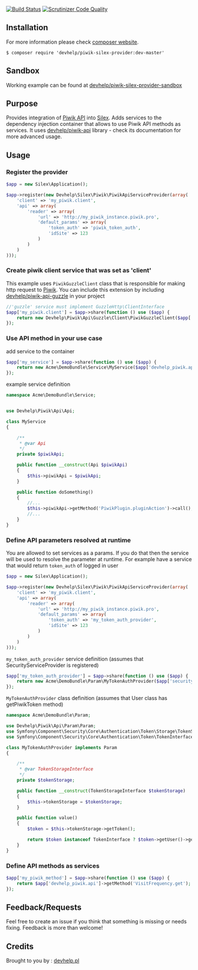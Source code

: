 [![Build Status](https://travis-ci.org/devhelp/piwik-silex-provider.svg?branch=master)](https://travis-ci.org/devhelp/piwik-silex-provider)
[![Scrutinizer Code Quality](https://scrutinizer-ci.com/g/devhelp/piwik-silex-provider/badges/quality-score.png?b=master)](https://scrutinizer-ci.com/g/devhelp/piwik-silex-provider?branch=master)

## Installation

For more information please check [composer website](http://getcomposer.org).

```
$ composer require 'devhelp/piwik-silex-provider:dev-master'
```

## Sandbox

Working example can be found at [devhelp/piwik-silex-provider-sandbox](http://github.com/devhelp/piwik-silex-provider-sandbox)

## Purpose

Provides integration of [Piwik API](http://developer.piwik.org/api-reference/reporting-api) into [Silex](http://silex.sensiolabs.org). Adds services to the dependency injection container that allows to use Piwik API methods as services.
It uses [devhelp/piwik-api](http://github.com/devhelp/piwik-api) library - check its documentation for more advanced usage.

## Usage

### Register the provider

```php
$app = new Silex\Application();

$app->register(new Devhelp\Silex\Piwik\PiwikApiServiceProvider(array(
    'client' => 'my_piwik.client',
    'api' => array(
        'reader' => array(
            'url' => 'http://my_piwik_instance.piwik.pro',
            'default_params' => array(
                'token_auth' => 'piwik_token_auth',
                'idSite' => 123
            )
        )
    )
)));
```

### Create piwik client service that was set as 'client'

This example uses `PiwikGuzzleClient` class that is responsible for making http request to [Piwik](http://piwik.org).
You can include this extension by including [devhelp/piwik-api-guzzle](http://github.com/devhelp/piwik-api-guzzle) in your project

```php
//'guzzle' service must implement GuzzleHttp\ClientInterface
$app['my_piwik.client'] = $app->share(function () use ($app) {
    return new Devhelp\Piwik\Api\Guzzle\Client\PiwikGuzzleClient($app['guzzle']));
});
```

### Use API method in your use case

add service to the container

```php
$app['my_service'] = $app->share(function () use ($app) {
    return new Acme\DemoBundle\Service\MyService($app['devhelp_piwik.api']);
});
```

example service definition

```php
namespace Acme\DemoBundle\Service;


use Devhelp\Piwik\Api\Api;

class MyService
{

    /**
     * @var Api
     */
    private $piwikApi;

    public function __construct(Api $piwikApi)
    {
        $this->piwikApi = $piwikApi;
    }

    public function doSomething()
    {
        //...
        $this->piwikApi->getMethod('PiwikPlugin.pluginAction')->call();
        //...
    }
}
```

### Define API parameters resolved at runtime

You are allowed to set services as a params. If you do that then the service will be used to resolve the parameter
at runtime. For example have a service that would return `token_auth` of logged in user


```php
$app = new Silex\Application();

$app->register(new Devhelp\Silex\Piwik\PiwikApiServiceProvider(array(
    'client' => 'my_piwik.client',
    'api' => array(
        'reader' => array(
            'url' => 'http://my_piwik_instance.piwik.pro',
            'default_params' => array(
                'token_auth' => 'my_token_auth_provider',
                'idSite' => 123
            )
        )
    )
)));
```

`my_token_auth_provider` service definition (assumes that SecurityServiceProvider is registered)

```php
$app['my_token_auth_provider'] = $app->share(function () use ($app) {
    return new Acme\DemoBundle\Param\MyTokenAuthProvider($app['security.token_storage']);
});
```

`MyTokenAuthProvider` class definition (assumes that User class has getPiwikToken method)

```php
namespace Acme\DemoBundle\Param;

use Devhelp\Piwik\Api\Param\Param;
use Symfony\Component\Security\Core\Authentication\Token\Storage\TokenStorageInterface;
use Symfony\Component\Security\Core\Authentication\Token\TokenInterface;

class MyTokenAuthProvider implements Param
{

    /**
     * @var TokenStorageInterface
     */
    private $tokenStorage;

    public function __construct(TokenStorageInterface $tokenStorage)
    {
        $this->tokenStorage = $tokenStorage;
    }

    public function value()
    {
        $token = $this->tokenStorage->getToken();

        return $token instanceof TokenInterface ? $token->getUser()->getPiwikToken() : null;
    }
}
```

### Define API methods as services

```php
$app['my_piwik_method'] = $app->share(function () use ($app) {
    return $app['devhelp_piwik.api']->getMethod('VisitFrequency.get');
});
```

## Feedback/Requests

Feel free to create an issue if you think that something is missing or needs fixing. Feedback is more than welcome!

## Credits

Brought to you by : [devhelp.pl](http://devhelp.pl)
